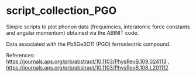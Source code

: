 # script_collection_PGO
Simple scripts to plot phonon data (frequencies, interatomic force constants and angular momentum) obtained via the ABINIT code.

Data associated with the Pb5Ge3O11 (PGO) ferroelectric compound.

References: https://journals.aps.org/prb/abstract/10.1103/PhysRevB.109.024113 , 
https://journals.aps.org/prb/abstract/10.1103/PhysRevB.108.L201112
